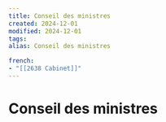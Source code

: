 ```yaml
---
title: Conseil des ministres
created: 2024-12-01
modified: 2024-12-01
tags: 
alias: Conseil des ministres

french:
- "[[2638 Cabinet]]"
---
```

# Conseil des ministres
